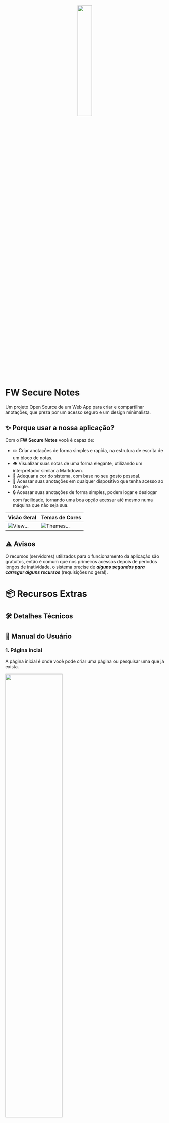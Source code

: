 <div align="center">
	<img src="./src/assets/logo.png" width="30%" />
</div>

# FW Secure Notes
Um projeto Open Source de um Web App para criar e compartilhar anotações, que preza por um acesso seguro e um design minimalista.

## ✨ Porque usar a nossa aplicação?
Com o **FW Secure Notes** você é capaz de:
- ✏️ Criar anotações de forma simples e rapida, na estrutura de escrita de um bloco de notas.
- 👁️ Visualizar suas notas de uma forma elegante, utilizando um interpretador similar a Markdown.
- 🎨 Adequar a cor do sistema, com base no seu gosto pessoal.
- 🛜 Acessar suas anotações em qualquer dispositivo que tenha acesso ao Google.
- 🔒 Acessar suas anotações de forma simples, podem logar e deslogar com facilidade, tornando uma boa opção acessar até mesmo numa máquina que não seja sua.

| Visão Geral | Temas de Cores |
| --- | --- |
| ![View...](https://github.com/WesleyTelesBenette/my-sources-for-docs/blob/main/fw-secure-notes/example.png) | ![Themes...](https://github.com/WesleyTelesBenette/my-sources-for-docs/blob/main/fw-secure-notes/themes.png) |

## ⚠️ Avisos
O recursos (servidores) utilizados para o funcionamento da aplicação são gratuítos, então é comum que nos primeiros acessos depois de períodos longos de inatividade, o sistema precise de ***alguns segundos para carregar alguns recursos*** (requisições no geral).

# 📦 Recursos Extras
## 🛠️ Detalhes Técnicos

## 📖 Manual do Usuário

### 1. Página Incial
A página inicial é onde você pode criar uma página ou pesquisar uma que já exista.

<img src="https://github.com/WesleyTelesBenette/my-sources-for-docs/blob/main/fw-secure-notes/main-page.png" width="60%" />

Após preencher o campo de nome, você deve completar o segundo campo de acordo com seu objetivo:
- **✨ Criar**: Caso sua intenção seja criar uma página, insira uma senha do tamanho que quiser (inclusive nenhuma senha).
- **🔍 Pesquisar**: Caso você deseje acessar uma página que já exista, insira o PIN da página.

### 2. Carregamento da Página
Uma página comum, que você vai ver sempre que realizar qualquer uma das duas ações do item **"1."**.

<img src="https://github.com/WesleyTelesBenette/my-sources-for-docs/blob/main/fw-secure-notes/loading-page.png" width="60%" />

### 3. Página de Login
Aqui você deve inserir sua senha, para que você possa efetivamente acessar sua página.

| Entrada de Senha | Erro de Senha |
| --- | --- |
| ![Password](https://github.com/WesleyTelesBenette/my-sources-for-docs/blob/main/fw-secure-notes/password.png) | ![Error](https://github.com/WesleyTelesBenette/my-sources-for-docs/blob/main/fw-secure-notes/password-error.png) |

Apenas insira sua senha (óbvimante apenas se sua página tiver uma) e pressione "Enter".

### 4. Página de Anotações

Após o carregamento da sua página, você vai poder ter acesso a todos os recursos do sistema.

| Estado de Carregamento | Estado Normal |
| --- | --- |
| ![Loading...](https://github.com/WesleyTelesBenette/my-sources-for-docs/blob/main/fw-secure-notes/loading-file.png) | ![Page](https://github.com/WesleyTelesBenette/my-sources-for-docs/blob/main/fw-secure-notes/manual.png) |

#### 4.1 Arquivos
| Acessar Arquivos | Gerenciar Arquivos |
| --- | --- |
| ![Click](https://github.com/WesleyTelesBenette/my-sources-for-docs/blob/main/fw-secure-notes/files-button.png) | ![Files](https://github.com/WesleyTelesBenette/my-sources-for-docs/blob/main/fw-secure-notes/files.png) |

O sistema de arquivos da página funciona da seguinte forma:
1. O botão de "Arquivos" para acessar esse sistema.
2. Botão para criar um arquivo.
3. Clicando no arquivo que você deseja acessar, ele será aberto.
4. Botão para deletar o arquivo que você desejar excluir.

#### 4.2 Título da Página

O Título da Página é composto: por NomeDaPágina + PIN.

<img src="https://github.com/WesleyTelesBenette/my-sources-for-docs/blob/main/fw-secure-notes/title.png" width="60%" />

1. Nesse exemplo os valoes são:
	- Nome: **string**.
 	- PIN: **FYH**.

#### 4.3 Modos de Visualização

Os Modos de Visualização, 

| Modo de Edição | Modo de Visualização |
| --- | --- |
| ![Click](https://github.com/WesleyTelesBenette/my-sources-for-docs/blob/main/fw-secure-notes/mode-edit.png) | ![Files](https://github.com/WesleyTelesBenette/my-sources-for-docs/blob/main/fw-secure-notes/mode-view.png) |

Explicação...

#### 4.4 Ajuda
<img src="https://github.com/WesleyTelesBenette/my-sources-for-docs/blob/main/fw-secure-notes/manual.png" width="60%" />
Explicação...

#### 4.5 URL
<img src="https://github.com/WesleyTelesBenette/my-sources-for-docs/blob/main/fw-secure-notes/manual.png" width="60%" />
Explicação...

#### 4.6 Configurações
<img src="https://github.com/WesleyTelesBenette/my-sources-for-docs/blob/main/fw-secure-notes/manual.png" width="48%" />
Explicação...

#### 4.7 Sair
<img src="https://github.com/WesleyTelesBenette/my-sources-for-docs/blob/main/fw-secure-notes/manual.png" width="60%" />
Explicação...

#### 4.8 Estilização
<img src="https://github.com/WesleyTelesBenette/my-sources-for-docs/blob/main/fw-secure-notes/manual.png" width="60%" />
Explicação...

